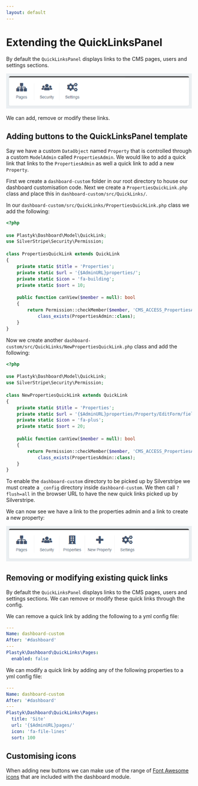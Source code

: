 ```yaml
---
layout: default
---
```


# Extending the QuickLinksPanel

By default the `QuickLinksPanel` displays links to the CMS pages, users and settings sections.

![Dashboard module QuickLinksPanel screenshot](images/dashboard-module-quick-links-panel.png)

We can add, remove or modify these links.

## Adding buttons to the QuickLinksPanel template

Say we have a custom `DataObject` named `Property` that is controlled through a custom `ModelAdmin` called `PropertiesAdmin`. We would like to add a quick link that links to the `PropertiesAdmin` as well a quick link to add a new `Property`.

First we create a `dashboard-custom` folder in our root directory to house our dashboard customisation code. Next we create a `PropertiesQuickLink.php` class and place this in `dashboard-custom/src/QuickLinks/`.

In our `dashboard-custom/src/QuickLinks/PropertiesQuickLink.php` class we add the following:

```php
<?php

use Plastyk\Dashboard\Model\QuickLink;
use SilverStripe\Security\Permission;

class PropertiesQuickLink extends QuickLink
{
    private static $title = 'Properties';
    private static $url = '{$AdminURL}properties/';
    private static $icon = 'fa-building';
    private static $sort = 10;

    public function canView($member = null): bool
    {
        return Permission::checkMember($member, 'CMS_ACCESS_PropertiesAdmin') &&
            class_exists(PropertiesAdmin::class);
    }
}
```

Now we create another `dashboard-custom/src/QuickLinks/NewPropertiesQuickLink.php` class and add the following:

```php
<?php

use Plastyk\Dashboard\Model\QuickLink;
use SilverStripe\Security\Permission;

class NewPropertiesQuickLink extends QuickLink
{
    private static $title = 'Properties';
    private static $url = '{$AdminURL}properties/Property/EditForm/field/Property/item/new';
    private static $icon = 'fa-plus';
    private static $sort = 20;

    public function canView($member = null): bool
    {
        return Permission::checkMember($member, 'CMS_ACCESS_PropertiesAdmin') &&
            class_exists(PropertiesAdmin::class);
    }
}
```

To enable the `dashboard-custom` directory to be picked up by Silverstripe we must create a `_config` directory inside `dashboard-custom`. We then call `?flush=all` in the browser URL to have the new quick links picked up by Silverstripe.

We can now see we have a link to the properties admin and a link to create a new property:

![Dashboard module customised QuickLinksPanel screenshot](images/dashboard-module-quick-links-panel-customised.png)

## Removing or modifying existing quick links

By default the `QuickLinksPanel` displays links to the CMS pages, users and settings sections. We can remove or modify these quick links through the config.

We can remove a quick link by adding the following to a yml config file:

```yml
---
Name: dashboard-custom
After: '#dashboard'
---
Plastyk\Dashboard\QuickLinks\Pages:
  enabled: false
```

We can modify a quick link by adding any of the following properties to a yml config file:

```yml
---
Name: dashboard-custom
After: '#dashboard'
---
Plastyk\Dashboard\QuickLinks\Pages:
  title: 'Site'
  url: '{$AdminURL}pages/'
  icon: 'fa-file-lines'
  sort: 100

```

## Customising icons

When adding new buttons we can make use of the range of [Font Awesome icons](https://fontawesome.com/icons) that are included with the dashboard module.
